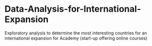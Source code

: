 # Data-Analysis-for-International-Expansion
Exploratory analysis to determine the most interesting countries for an international expansion for Academy (start-up offering online courses)
